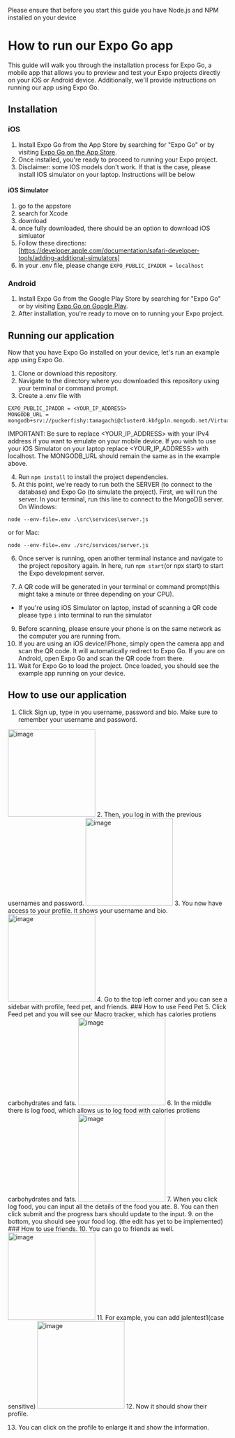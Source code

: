 Please ensure that before you start this guide you have Node.js and NPM installed on your device
# How to run our Expo Go app

This guide will walk you through the installation process for Expo Go, a mobile app that allows you to preview and test your Expo projects directly on your iOS or Android device. Additionally, we'll provide instructions on running our app using Expo Go.

## Installation

### iOS

1. Install Expo Go from the App Store by searching for "Expo Go" or by visiting [Expo Go on the App Store](https://apps.apple.com/us/app/expo-go/id982107779).
2. Once installed, you're ready to proceed to running your Expo project.
3. Disclaimer: some IOS models don't work. If that is the case, please install IOS simulator on your laptop. Instructions will be below
#### iOS Simulator 
1) go to the appstore
2) search for Xcode
3) download
4) once fully downloaded, there should be an option to download iOS simluator
5) Follow these directions: [https://developer.apple.com/documentation/safari-developer-tools/adding-additional-simulators]
6) In your .env file, please change `EXPO_PUBLIC_IPADDR = localhost`

### Android

1. Install Expo Go from the Google Play Store by searching for "Expo Go" or by visiting [Expo Go on Google Play](https://play.google.com/store/apps/details?id=host.exp.exponent).
2. After installation, you're ready to move on to running your Expo project.

## Running our application

Now that you have Expo Go installed on your device, let's run an example app using Expo Go.

1. Clone or download this repository.
2. Navigate to the directory where you downloaded this repository using your terminal or command prompt.
3. Create a .env file with 
```
EXPO_PUBLIC_IPADDR = <YOUR_IP_ADDRESS>
MONGODB_URL = mongodb+srv://puckerfishy:tamagachi@cluster0.kbfgpln.mongodb.net/VirtualPetDatabase
```
IMPORTANT: Be sure to replace <YOUR_IP_ADDRESS> with your IPv4 address if you want to emulate on your mobile device. If you wish to use your iOS Simulator on your laptop replace <YOUR_IP_ADDRESS> with localhost. The MONGODB_URL should remain the same as in the example above. 

4. Run `npm install` to install the project dependencies.
5. At this point, we're ready to run both the SERVER (to connect to the database) and Expo Go (to simulate the project). 
First, we will run the server. In your terminal, run this line to connect to the MongoDB server.
  On Windows:
  ```
  node --env-file=.env .\src\services\server.js
  ```
  or for Mac:
  ```
  node --env-file=.env ./src/services/server.js
  ```

6. Once server is running, open another terminal instance and navigate to the project repository again. In here, run `npm start`(or npx start) to start the Expo development server.

7. A QR code will be generated in your terminal or command prompt(this might take a minute or three depending on your CPU).
  * If you're using iOS Simulator on laptop, instad of scanning a QR code please type `i` into terminal to run the simulator
9. Before scanning, please ensure your phone is on the same network as the computer you are running from.
10. If you are using an iOS device/iPhone, simply open the camera app and scan the QR code. It will automatically redirect to Expo Go.
   If you are on Android, open Expo Go and scan the QR code from there.
12. Wait for Expo Go to load the project. Once loaded, you should see the example app running on your device.

## How to use our application
1. Click Sign up, type in you username, password and bio. Make sure to remember your username and password.
<img src="images/IMG_4431.PNG" alt="image" width="200" height="auto">
2. Then, you log in with the previous usernames and password.
<img src="images/IMG_4432.PNG" alt="image" width="200" height="auto">
3. You now have access to your profile. It shows your username and bio.
<img src="images/IMG_4433.PNG" alt="image" width="200" height="auto">
4. Go to the top left corner and you can see a sidebar with profile, feed pet, and friends.
### How to use Feed Pet
5. Click Feed pet and you will see our Macro tracker, which has calories protiens carbohydrates and fats.
<img src="images/IMG_4434.PNG" alt="image" width="200" height="auto">
6. In the middle there is log food, which allows us to log food with calories protiens carbohydrates and fats.
<img src="images/IMG_4435.PNG" alt="image" width="200" height="auto">
7. When you click log food, you can input all the details of the food you ate.
8. You can then click submit and the progress bars should update to the input.
9. on the bottom, you should see your food log. (the edit has yet to be implemented)
### How to use friends.
10. You can go to friends as well.
<img src="images/IMG_4436.jpg" alt="image" width="200" height="auto">
11. For example, you can add jalentest1(case sensitive)
<img src="images/IMG_4437.jpg" alt="image" width="200" height="auto">
12. Now it should show their profile.

13. You can click on the profile to enlarge it and show the information. 
